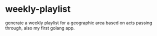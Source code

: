 # weekly-playlist

generate a weekly playlist for a geographic area based on acts passing through, also my first golang app.
